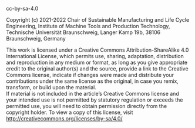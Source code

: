 cc-by-sa-4.0

Copyright (c) 2021-2022 Chair of Sustainable Manufacturing and Life Cycle Engineering,
Institute of Machine Tools and Production Technology, Technische Universität Braunschweig,
Langer Kamp 19b, 38106 Braunschweig, Germany

This work is licensed under a Creative Commons Attribution-ShareAlike 4.0 International License, 
which permits use, sharing, adaptation, distribution and reproduction in any medium or
format, as long as you give appropriate credit to the original author(s) and the source, 
provide a link to the Creative Commons license, indicate if changes were made and distribute your contributions under the same license as the original, 
in case you remix, transform, or build upon the material.  
If material is not included in the article’s Creative Commons license and your intended use is not permitted by statutory regulation or exceeds the permitted use, 
you will need to obtain permission directly from the copyright holder. 
To view a copy of this license, visit <http://creativecommons.org/licenses/by-sa/4.0/>
